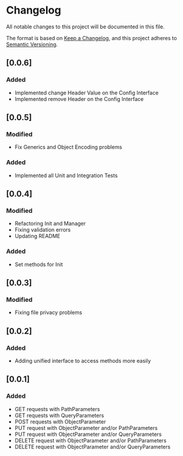 # Changelog
All notable changes to this project will be documented in this file.

The format is based on [Keep a Changelog](https://keepachangelog.com/en/1.0.0/),
and this project adheres to [Semantic Versioning](https://semver.org/spec/v2.0.0.html).

## [0.0.6]
### Added
- Implemented change Header Value on the Config Interface
- Implemented remove Header on the Config Interface

## [0.0.5]
### Modified
- Fix Generics and Object Encoding problems

### Added
- Implemented all Unit and Integration Tests

## [0.0.4]
### Modified
- Refactoring Init and Manager
- Fixing validation errors
- Updating README

### Added
- Set methods for Init

## [0.0.3]
### Modified
- Fixing file privacy problems 

## [0.0.2]
### Added
- Adding unified interface to access methods more easily

## [0.0.1]
### Added
- GET requests with PathParameters
- GET requests with QueryParameters
- POST requests with ObjectParameter
- PUT request with ObjectParameter and/or PathParameters
- PUT request with ObjectParameter and/or QueryParameters
- DELETE request with ObjectParameter and/or PathParameters
- DELETE request with ObjectParameter and/or QueryParameters
